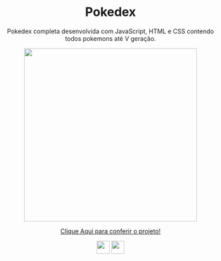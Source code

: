 <h1 align="center"> Pokedex  </h1>

<p align="center">
  Pokedex completa desenvolvida com JavaScript, HTML e CSS contendo todos pokemons até V geração.
</p>
<p align="center">
<img  width=400px src="https://lh3.googleusercontent.com/pw/AL9nZEWPMER6RXisemuqx6M7VRdfmRZMlag-lT-DMblKGXRoHENZbEMbli8fSQw4h34PmWJU7vDYDAYW58-5bPmc8tSat9M2Y_PF8dxBIOJZYB8MRFwG1w6ulr6la9XhK_N7cVVctUQJjdBu6dh3bJEkXFDCeg=w616-h759-no?authuser=0">
</p>

<a href="https://jnicku.github.io/Pokedex-JS/"><p align="center"> Clique Aqui para conferir o projeto!</p></a>

<p align="center">
<a href="https://www.linkedin.com/in/kaionicolas/"><img style="border-radius=5px;" width=30px src="https://lh3.googleusercontent.com/pw/AL9nZEVulio5qnmfPEdvGyKgPzkKs5qJT42phnTK_x0Gh7yGgYW_tb4kwW12z2eAXwzZRmjufA8yyR0zC3c-USFs0-lQnNwfF_EVkf8NBhx_gsl4irVgQkCFG-T2D8BF4Nq-0SOrgn-XeDAetpbNXuzCbEgaXg=s400-no?authuser=0"></a>
<a href="https://www.instagram.com/kaio_niicolas/"><img width=30px src="https://lh3.googleusercontent.com/pw/AL9nZEVewY5Zaa7UixxAgjetjK9zo9xi8cEPpT4TK5LS2Nuk2vJidM8nNnzgkbfbXfasmQ-8VBieVZUO5UR_Sn7_Kot1No0-hcCCJeVjjFNqxczaucQGYzF6MZdSkS5LOBaj8wUpd2kbGT97w_owVemVocyoDg=s512-no?authuser=0"></a>
</p>
